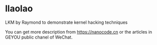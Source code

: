 # llaolao
LKM by Raymond to demonstrate kernel hacking techniques

You can get more description from https://nanocode.cn or the articles in GEYOU public chanel of WeChat.

